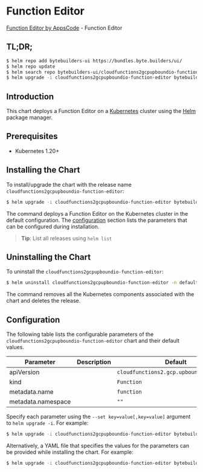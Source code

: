 # Function Editor

[Function Editor by AppsCode](https://byte.builders) - Function Editor

## TL;DR;

```bash
$ helm repo add bytebuilders-ui https://bundles.byte.builders/ui/
$ helm repo update
$ helm search repo bytebuilders-ui/cloudfunctions2gcpupboundio-function-editor --version=v0.4.18
$ helm upgrade -i cloudfunctions2gcpupboundio-function-editor bytebuilders-ui/cloudfunctions2gcpupboundio-function-editor -n default --create-namespace --version=v0.4.18
```

## Introduction

This chart deploys a Function Editor on a [Kubernetes](http://kubernetes.io) cluster using the [Helm](https://helm.sh) package manager.

## Prerequisites

- Kubernetes 1.20+

## Installing the Chart

To install/upgrade the chart with the release name `cloudfunctions2gcpupboundio-function-editor`:

```bash
$ helm upgrade -i cloudfunctions2gcpupboundio-function-editor bytebuilders-ui/cloudfunctions2gcpupboundio-function-editor -n default --create-namespace --version=v0.4.18
```

The command deploys a Function Editor on the Kubernetes cluster in the default configuration. The [configuration](#configuration) section lists the parameters that can be configured during installation.

> **Tip**: List all releases using `helm list`

## Uninstalling the Chart

To uninstall the `cloudfunctions2gcpupboundio-function-editor`:

```bash
$ helm uninstall cloudfunctions2gcpupboundio-function-editor -n default
```

The command removes all the Kubernetes components associated with the chart and deletes the release.

## Configuration

The following table lists the configurable parameters of the `cloudfunctions2gcpupboundio-function-editor` chart and their default values.

|     Parameter      | Description |                       Default                       |
|--------------------|-------------|-----------------------------------------------------|
| apiVersion         |             | <code>cloudfunctions2.gcp.upbound.io/v1beta1</code> |
| kind               |             | <code>Function</code>                               |
| metadata.name      |             | <code>function</code>                               |
| metadata.namespace |             | <code>""</code>                                     |


Specify each parameter using the `--set key=value[,key=value]` argument to `helm upgrade -i`. For example:

```bash
$ helm upgrade -i cloudfunctions2gcpupboundio-function-editor bytebuilders-ui/cloudfunctions2gcpupboundio-function-editor -n default --create-namespace --version=v0.4.18 --set apiVersion=cloudfunctions2.gcp.upbound.io/v1beta1
```

Alternatively, a YAML file that specifies the values for the parameters can be provided while
installing the chart. For example:

```bash
$ helm upgrade -i cloudfunctions2gcpupboundio-function-editor bytebuilders-ui/cloudfunctions2gcpupboundio-function-editor -n default --create-namespace --version=v0.4.18 --values values.yaml
```
